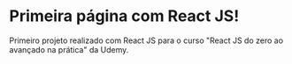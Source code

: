 # Primeira página com React JS!

Primeiro projeto realizado com React JS para o curso "React JS do zero ao avançado na prática" da Udemy.

